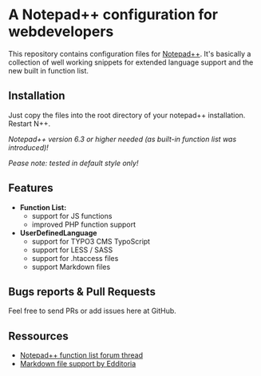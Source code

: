 # A Notepad++ configuration for webdevelopers

This repository contains configuration files for [Notepad++](http://notepad-plus-plus.org/).
It's basically a collection of well working snippets for extended language support and the new built in function list.


## Installation

Just copy the files into the root directory of your notepad++ installation. Restart N++.

_Notepad++ version 6.3 or higher needed (as built-in function list was introduced)!_

_Pease note: tested in default style only!_


## Features
* **Function List:** 
	* support for JS functions
	* improved PHP function support
* **UserDefinedLanguage** 
	* support for TYPO3 CMS TypoScript
	* support for LESS / SASS
	* support for .htaccess files
	* support Markdown files

	
## Bugs reports & Pull Requests

Feel free to send PRs or add issues here at GitHub.


## Ressources

* [Notepad++ function list forum thread](http://sourceforge.net/p/notepad-plus/discussion/331753/thread/b9d2fe00/)
* [Markdown file support by Edditoria](https://github.com/Edditoria/markdown_npp_zenburn)
